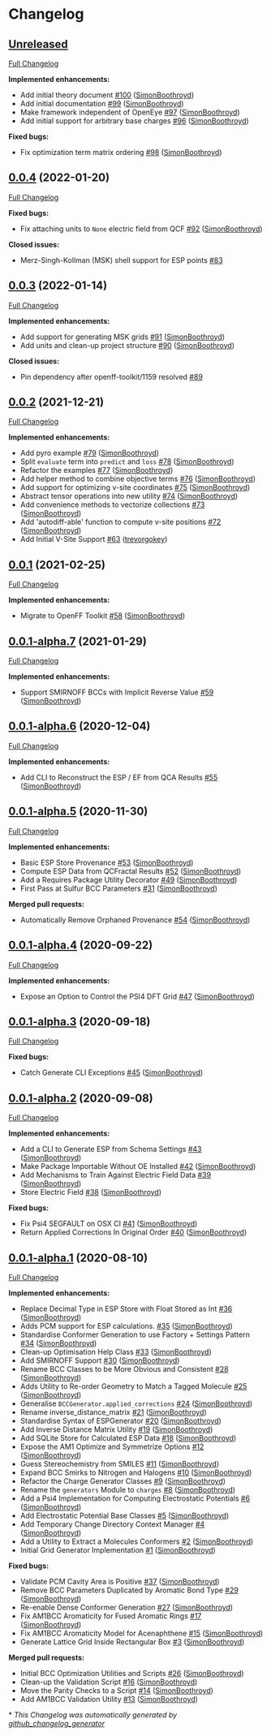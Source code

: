 # Changelog

## [Unreleased](https://github.com/openforcefield/openff-recharge/tree/HEAD)

[Full Changelog](https://github.com/openforcefield/openff-recharge/compare/0.0.4...HEAD)

**Implemented enhancements:**

- Add initial theory document [\#100](https://github.com/openforcefield/openff-recharge/pull/100) ([SimonBoothroyd](https://github.com/SimonBoothroyd))
- Add initial documentation [\#99](https://github.com/openforcefield/openff-recharge/pull/99) ([SimonBoothroyd](https://github.com/SimonBoothroyd))
- Make framework independent of OpenEye [\#97](https://github.com/openforcefield/openff-recharge/pull/97) ([SimonBoothroyd](https://github.com/SimonBoothroyd))
- Add initial support for arbitrary base charges [\#96](https://github.com/openforcefield/openff-recharge/pull/96) ([SimonBoothroyd](https://github.com/SimonBoothroyd))

**Fixed bugs:**

- Fix optimization term matrix ordering [\#98](https://github.com/openforcefield/openff-recharge/pull/98) ([SimonBoothroyd](https://github.com/SimonBoothroyd))

## [0.0.4](https://github.com/openforcefield/openff-recharge/tree/0.0.4) (2022-01-20)

[Full Changelog](https://github.com/openforcefield/openff-recharge/compare/0.0.3...0.0.4)

**Fixed bugs:**

- Fix attaching units to `None` electric field from QCF [\#92](https://github.com/openforcefield/openff-recharge/pull/92) ([SimonBoothroyd](https://github.com/SimonBoothroyd))

**Closed issues:**

- Merz-Singh-Kollman \(MSK\) shell support for ESP points [\#83](https://github.com/openforcefield/openff-recharge/issues/83)

## [0.0.3](https://github.com/openforcefield/openff-recharge/tree/0.0.3) (2022-01-14)

[Full Changelog](https://github.com/openforcefield/openff-recharge/compare/0.0.2...0.0.3)

**Implemented enhancements:**

- Add support for generating MSK grids [\#91](https://github.com/openforcefield/openff-recharge/pull/91) ([SimonBoothroyd](https://github.com/SimonBoothroyd))
- Add units and clean-up project structure [\#90](https://github.com/openforcefield/openff-recharge/pull/90) ([SimonBoothroyd](https://github.com/SimonBoothroyd))

**Closed issues:**

- Pin dependency after openff-toolkit/1159 resolved [\#89](https://github.com/openforcefield/openff-recharge/issues/89)

## [0.0.2](https://github.com/openforcefield/openff-recharge/tree/0.0.2) (2021-12-21)

[Full Changelog](https://github.com/openforcefield/openff-recharge/compare/0.0.1...0.0.2)

**Implemented enhancements:**

- Add pyro example [\#79](https://github.com/openforcefield/openff-recharge/pull/79) ([SimonBoothroyd](https://github.com/SimonBoothroyd))
- Split `evaluate` term into `predict` and `loss` [\#78](https://github.com/openforcefield/openff-recharge/pull/78) ([SimonBoothroyd](https://github.com/SimonBoothroyd))
- Refactor the examples [\#77](https://github.com/openforcefield/openff-recharge/pull/77) ([SimonBoothroyd](https://github.com/SimonBoothroyd))
- Add helper method to combine objective terms [\#76](https://github.com/openforcefield/openff-recharge/pull/76) ([SimonBoothroyd](https://github.com/SimonBoothroyd))
- Add support for optimizing v-site coordinates [\#75](https://github.com/openforcefield/openff-recharge/pull/75) ([SimonBoothroyd](https://github.com/SimonBoothroyd))
- Abstract tensor operations into new utility [\#74](https://github.com/openforcefield/openff-recharge/pull/74) ([SimonBoothroyd](https://github.com/SimonBoothroyd))
- Add convenience methods to vectorize collections [\#73](https://github.com/openforcefield/openff-recharge/pull/73) ([SimonBoothroyd](https://github.com/SimonBoothroyd))
- Add 'autodiff-able' function to compute v-site positions [\#72](https://github.com/openforcefield/openff-recharge/pull/72) ([SimonBoothroyd](https://github.com/SimonBoothroyd))
- Add Initial V-Site Support [\#63](https://github.com/openforcefield/openff-recharge/pull/63) ([trevorgokey](https://github.com/trevorgokey))

## [0.0.1](https://github.com/openforcefield/openff-recharge/tree/0.0.1) (2021-02-25)

[Full Changelog](https://github.com/openforcefield/openff-recharge/compare/0.0.1-alpha.7...0.0.1)

**Implemented enhancements:**

- Migrate to OpenFF Toolkit [\#58](https://github.com/openforcefield/openff-recharge/pull/58) ([SimonBoothroyd](https://github.com/SimonBoothroyd))

## [0.0.1-alpha.7](https://github.com/openforcefield/openff-recharge/tree/0.0.1-alpha.7) (2021-01-29)

[Full Changelog](https://github.com/openforcefield/openff-recharge/compare/0.0.1-alpha.6...0.0.1-alpha.7)

**Implemented enhancements:**

- Support SMIRNOFF BCCs with Implicit Reverse Value [\#59](https://github.com/openforcefield/openff-recharge/pull/59) ([SimonBoothroyd](https://github.com/SimonBoothroyd))

## [0.0.1-alpha.6](https://github.com/openforcefield/openff-recharge/tree/0.0.1-alpha.6) (2020-12-04)

[Full Changelog](https://github.com/openforcefield/openff-recharge/compare/0.0.1-alpha.5...0.0.1-alpha.6)

**Implemented enhancements:**

- Add CLI to Reconstruct the ESP / EF from QCA Results [\#55](https://github.com/openforcefield/openff-recharge/pull/55) ([SimonBoothroyd](https://github.com/SimonBoothroyd))

## [0.0.1-alpha.5](https://github.com/openforcefield/openff-recharge/tree/0.0.1-alpha.5) (2020-11-30)

[Full Changelog](https://github.com/openforcefield/openff-recharge/compare/0.0.1-alpha.4...0.0.1-alpha.5)

**Implemented enhancements:**

- Basic ESP Store Provenance [\#53](https://github.com/openforcefield/openff-recharge/pull/53) ([SimonBoothroyd](https://github.com/SimonBoothroyd))
- Compute ESP Data from QCFractal Results [\#52](https://github.com/openforcefield/openff-recharge/pull/52) ([SimonBoothroyd](https://github.com/SimonBoothroyd))
- Add a Requires Package Utility Decorator [\#49](https://github.com/openforcefield/openff-recharge/pull/49) ([SimonBoothroyd](https://github.com/SimonBoothroyd))
- First Pass at Sulfur BCC Parameters [\#31](https://github.com/openforcefield/openff-recharge/pull/31) ([SimonBoothroyd](https://github.com/SimonBoothroyd))

**Merged pull requests:**

- Automatically Remove Orphaned Provenance [\#54](https://github.com/openforcefield/openff-recharge/pull/54) ([SimonBoothroyd](https://github.com/SimonBoothroyd))

## [0.0.1-alpha.4](https://github.com/openforcefield/openff-recharge/tree/0.0.1-alpha.4) (2020-09-22)

[Full Changelog](https://github.com/openforcefield/openff-recharge/compare/0.0.1-alpha.3...0.0.1-alpha.4)

**Implemented enhancements:**

- Expose an Option to Control the PSI4 DFT Grid [\#47](https://github.com/openforcefield/openff-recharge/pull/47) ([SimonBoothroyd](https://github.com/SimonBoothroyd))

## [0.0.1-alpha.3](https://github.com/openforcefield/openff-recharge/tree/0.0.1-alpha.3) (2020-09-18)

[Full Changelog](https://github.com/openforcefield/openff-recharge/compare/0.0.1-alpha.2...0.0.1-alpha.3)

**Fixed bugs:**

- Catch Generate CLI Exceptions [\#45](https://github.com/openforcefield/openff-recharge/pull/45) ([SimonBoothroyd](https://github.com/SimonBoothroyd))

## [0.0.1-alpha.2](https://github.com/openforcefield/openff-recharge/tree/0.0.1-alpha.2) (2020-09-08)

[Full Changelog](https://github.com/openforcefield/openff-recharge/compare/0.0.1-alpha.1...0.0.1-alpha.2)

**Implemented enhancements:**

- Add a CLI to Generate ESP from Schema Settings [\#43](https://github.com/openforcefield/openff-recharge/pull/43) ([SimonBoothroyd](https://github.com/SimonBoothroyd))
- Make Package Importable Without OE Installed [\#42](https://github.com/openforcefield/openff-recharge/pull/42) ([SimonBoothroyd](https://github.com/SimonBoothroyd))
- Add Mechanisms to Train Against Electric Field Data [\#39](https://github.com/openforcefield/openff-recharge/pull/39) ([SimonBoothroyd](https://github.com/SimonBoothroyd))
- Store Electric Field [\#38](https://github.com/openforcefield/openff-recharge/pull/38) ([SimonBoothroyd](https://github.com/SimonBoothroyd))

**Fixed bugs:**

- Fix Psi4 SEGFAULT on OSX CI [\#41](https://github.com/openforcefield/openff-recharge/pull/41) ([SimonBoothroyd](https://github.com/SimonBoothroyd))
- Return Applied Corrections In Original Order [\#40](https://github.com/openforcefield/openff-recharge/pull/40) ([SimonBoothroyd](https://github.com/SimonBoothroyd))

## [0.0.1-alpha.1](https://github.com/openforcefield/openff-recharge/tree/0.0.1-alpha.1) (2020-08-10)

[Full Changelog](https://github.com/openforcefield/openff-recharge/compare/c7edc7d782c1f24204c7d665e892c6f7e3579dc0...0.0.1-alpha.1)

**Implemented enhancements:**

- Replace Decimal Type in ESP Store with Float Stored as Int [\#36](https://github.com/openforcefield/openff-recharge/pull/36) ([SimonBoothroyd](https://github.com/SimonBoothroyd))
- Adds PCM support for ESP calculations. [\#35](https://github.com/openforcefield/openff-recharge/pull/35) ([SimonBoothroyd](https://github.com/SimonBoothroyd))
- Standardise Conformer Generation to use Factory + Settings Pattern [\#34](https://github.com/openforcefield/openff-recharge/pull/34) ([SimonBoothroyd](https://github.com/SimonBoothroyd))
- Clean-up Optimisation Help Class [\#33](https://github.com/openforcefield/openff-recharge/pull/33) ([SimonBoothroyd](https://github.com/SimonBoothroyd))
- Add SMIRNOFF Support [\#30](https://github.com/openforcefield/openff-recharge/pull/30) ([SimonBoothroyd](https://github.com/SimonBoothroyd))
- Rename BCC Classes to be More Obvious and Consistent [\#28](https://github.com/openforcefield/openff-recharge/pull/28) ([SimonBoothroyd](https://github.com/SimonBoothroyd))
- Adds Utility to Re-order Geometry to Match a Tagged Molecule [\#25](https://github.com/openforcefield/openff-recharge/pull/25) ([SimonBoothroyd](https://github.com/SimonBoothroyd))
- Generalise `BCCGenerator.applied_corrections` [\#24](https://github.com/openforcefield/openff-recharge/pull/24) ([SimonBoothroyd](https://github.com/SimonBoothroyd))
- Rename inverse\_distance\_matrix [\#21](https://github.com/openforcefield/openff-recharge/pull/21) ([SimonBoothroyd](https://github.com/SimonBoothroyd))
- Standardise Syntax of ESPGenerator [\#20](https://github.com/openforcefield/openff-recharge/pull/20) ([SimonBoothroyd](https://github.com/SimonBoothroyd))
- Add Inverse Distance Matrix Utility [\#19](https://github.com/openforcefield/openff-recharge/pull/19) ([SimonBoothroyd](https://github.com/SimonBoothroyd))
- Add SQLite Store for Calculated ESP Data [\#18](https://github.com/openforcefield/openff-recharge/pull/18) ([SimonBoothroyd](https://github.com/SimonBoothroyd))
- Expose the AM1 Optimize and Symmetrize Options [\#12](https://github.com/openforcefield/openff-recharge/pull/12) ([SimonBoothroyd](https://github.com/SimonBoothroyd))
- Guess Stereochemistry from SMILES [\#11](https://github.com/openforcefield/openff-recharge/pull/11) ([SimonBoothroyd](https://github.com/SimonBoothroyd))
- Expand BCC Smirks to Nitrogen and Halogens [\#10](https://github.com/openforcefield/openff-recharge/pull/10) ([SimonBoothroyd](https://github.com/SimonBoothroyd))
- Refactor the Charge Generator Classes [\#9](https://github.com/openforcefield/openff-recharge/pull/9) ([SimonBoothroyd](https://github.com/SimonBoothroyd))
- Rename the `generators` Module to `charges` [\#8](https://github.com/openforcefield/openff-recharge/pull/8) ([SimonBoothroyd](https://github.com/SimonBoothroyd))
- Add a Psi4 Implementation for Computing Electrostatic Potentials [\#6](https://github.com/openforcefield/openff-recharge/pull/6) ([SimonBoothroyd](https://github.com/SimonBoothroyd))
- Add Electrostatic Potential Base Classes [\#5](https://github.com/openforcefield/openff-recharge/pull/5) ([SimonBoothroyd](https://github.com/SimonBoothroyd))
- Add Temporary Change Directory Context Manager [\#4](https://github.com/openforcefield/openff-recharge/pull/4) ([SimonBoothroyd](https://github.com/SimonBoothroyd))
- Add a Utility to Extract a Molecules Conformers [\#2](https://github.com/openforcefield/openff-recharge/pull/2) ([SimonBoothroyd](https://github.com/SimonBoothroyd))
- Initial Grid Generator Implementation [\#1](https://github.com/openforcefield/openff-recharge/pull/1) ([SimonBoothroyd](https://github.com/SimonBoothroyd))

**Fixed bugs:**

- Validate PCM Cavity Area is Positive [\#37](https://github.com/openforcefield/openff-recharge/pull/37) ([SimonBoothroyd](https://github.com/SimonBoothroyd))
- Remove BCC Parameters Duplicated by Aromatic Bond Type [\#29](https://github.com/openforcefield/openff-recharge/pull/29) ([SimonBoothroyd](https://github.com/SimonBoothroyd))
- Re-enable Dense Conformer Generation [\#27](https://github.com/openforcefield/openff-recharge/pull/27) ([SimonBoothroyd](https://github.com/SimonBoothroyd))
- Fix AM1BCC Aromaticity for Fused Aromatic Rings [\#17](https://github.com/openforcefield/openff-recharge/pull/17) ([SimonBoothroyd](https://github.com/SimonBoothroyd))
- Fix AM1BCC Aromaticity Model for Acenaphthene [\#15](https://github.com/openforcefield/openff-recharge/pull/15) ([SimonBoothroyd](https://github.com/SimonBoothroyd))
- Generate Lattice Grid Inside Rectangular Box [\#3](https://github.com/openforcefield/openff-recharge/pull/3) ([SimonBoothroyd](https://github.com/SimonBoothroyd))

**Merged pull requests:**

- Initial BCC Optimization Utilities and Scripts [\#26](https://github.com/openforcefield/openff-recharge/pull/26) ([SimonBoothroyd](https://github.com/SimonBoothroyd))
- Clean-up the Validation Script [\#16](https://github.com/openforcefield/openff-recharge/pull/16) ([SimonBoothroyd](https://github.com/SimonBoothroyd))
- Move the Parity Checks to a Script [\#14](https://github.com/openforcefield/openff-recharge/pull/14) ([SimonBoothroyd](https://github.com/SimonBoothroyd))
- Add AM1BCC Validation Utility [\#13](https://github.com/openforcefield/openff-recharge/pull/13) ([SimonBoothroyd](https://github.com/SimonBoothroyd))



\* *This Changelog was automatically generated by [github_changelog_generator](https://github.com/github-changelog-generator/github-changelog-generator)*
